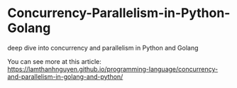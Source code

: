 # Concurrency-Parallelism-in-Python-Golang
deep dive into concurrency and parallelism in Python and Golang

You can see more at this article:
https://lamthanhnguyen.github.io/programming-language/concurrency-and-parallelism-in-golang-and-python/